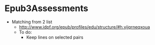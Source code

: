 # Epub3Assessments


- Matching from 2 list
    - http://www.idpf.org/epub/profiles/edu/structure/#h.yijqrneqxoua
    - To do:
        - Keep lines on selected pairs
